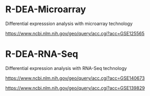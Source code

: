 # R-DEA-Microarray
Differential expresssion analysis with microarray technology

https://www.ncbi.nlm.nih.gov/geo/query/acc.cgi?acc=GSE125565

# R-DEA-RNA-Seq
Differential expression analysis with RNA-Seq technology

https://www.ncbi.nlm.nih.gov/geo/query/acc.cgi?acc=GSE140673

https://www.ncbi.nlm.nih.gov/geo/query/acc.cgi?acc=GSE139829
